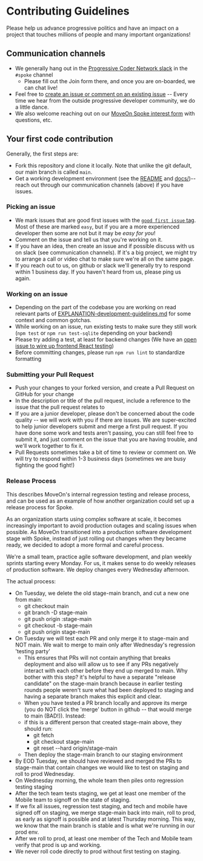 # Contributing Guidelines

Please help us advance progressive politics and have an impact on a project that touches millions of people and
many important organizations!

## Communication channels

* We generally hang out in the [Progressive Coder Network slack](https://www.progcode.org/) in the `#spoke` channel
  * Please fill out the Join form there, and once you are on-boarded, we can chat live!
* Feel free to [create an issue or comment on an existing issue](https://github.com/MoveOnOrg/Spoke/issues) -- Every time we hear from the outside progressive developer community, we do a little dance.
* We also welcome reaching out on our [MoveOn Spoke interest form](https://act.moveon.org/survey/spoke-project/) with questions, etc.

## Your first code contribution

Generally, the first steps are:

* Fork this repository and clone it locally. Note that unlike the git default, our main branch is called `main`.
* Get a working development environment (see the [README](https://github.com/MoveOnOrg/Spoke/#spoke) and [docs/](https://github.com/MoveOnOrg/Spoke/tree/main/docs))-- reach out through our communication channels (above) if you have issues.

### Picking an issue

* We mark issues that are good first issues with the [`good first issue` tag](https://github.com/MoveOnOrg/Spoke/issues?q=is%3Aissue+is%3Aopen+label%3A%22good+first+issue%22). Most of these are marked `easy`, but if you are a more experienced developer then some are not but it may be *easy for you*!
* Comment on the issue and tell us that you're working on it.
* If you have an idea, then create an issue and if possible discuss with us on slack (see communication channels). If it's a big project, we might try to arrange a call or video chat to make sure we're all on the same page.
* If you reach out to us, on github or slack we'll generally try to respond within 1 business day.  If you haven't heard from us, please ping us again.

### Working on an issue

* Depending on the part of the codebase you are working on read relevant parts of [EXPLANATION-development-guidelines.md](./docs/EXPLANATION-development-guidelines.md) for some context and common gotchas.
* While working on an issue, run existing tests to make sure they still work (`npm test` or `npm run test-sqlite` depending on your backend)
* Please try adding a test, at least for backend changes (We have an [open issue to wire up frontend React testing](https://github.com/MoveOnOrg/Spoke/issues/292))
* Before committing changes, please run `npm run lint` to standardize formatting


### Submitting your Pull Request

* Push your changes to your forked version, and create a Pull Request on GitHub for your change
* In the description or title of the pull request, include a reference to the issue that the pull request relates to
* If you are a junior developer, please don't be concerned about the code quality -- we will work with you if there are issues. We are super-excited to help junior developers submit and merge a first pull request.  If you have done some work and tests aren't passing, you can still feel free to submit it, and just comment on the issue that you are having trouble, and we'll work together to fix it.
* Pull Requests sometimes take a bit of time to review or comment on. We will try to respond within 1-3 business days (sometimes we are busy fighting the good fight!)

### Release Process

This describes MoveOn's internal regression testing and release process, and can be used as an example of how another organization could set up a release process for Spoke.

As an organization starts using complex software at scale, it becomes increasingly important to avoid production outages and scaling issues when possible. As MoveOn transitioned into a production software development stage with Spoke, instead of just rolling out changes when they became ready, we decided to adopt a more formal and careful process.

We're a small team, practice agile software development, and plan weekly sprints starting every Monday. For us, it makes sense to do weekly releases of production software. We deploy changes every Wednesday afternoon.

The actual process:
* On Tuesday, we delete the old stage-main branch, and cut a new one from main: 
  * git checkout main
  * git branch -D stage-main
  * git push origin :stage-main
  * git checkout -b stage-main
  * git push origin stage-main
* On Tuesday we will test each PR and only merge it to stage-main and NOT main. We wait to merge to main only after Wednesday's regression 'testing party'
  * This ensures that PRs will not contain anything that breaks deployment and also will allow us to see if any PRs negatively interact with each other before they end up merged to main.  Why bother with this step? it's helpful to have a separate "release candidate" on the stage-main branch because in earlier testing rounds people weren't sure what had been deployed to staging and having a separate branch makes this explicit and clear.
  * When you have tested a PR branch locally and approve its merge (you do NOT click the 'merge' button in github -- that would merge to main (BAD!)). Instead:
  * if this is a different person that created stage-main above, they should run:
    * git fetch
    * git checkout stage-main
    * git reset --hard origin/stage-main
  * Then deploy the stage-main branch to our staging environment
* By EOD Tuesday, we should have reviewed and merged the PRs to stage-main that contain changes we would like to test on staging and roll to prod Wednesday.
* On Wednesday morning, the whole team then piles onto regression testing staging
* After the tech team tests staging, we get at least one member of the Mobile team to signoff on the state of staging.
* If we fix all issues, regression test staging, and tech and mobile have signed off on staging, we merge stage-main back into main, roll to prod, as early as signoff is possible and at latest Thursday morning. This way, we know that the main branch is stable and is what we're running in our prod env.
* After we roll to prod, at least one member of the Tech and Mobile team verify that prod is up and working.
* We never roll code directly to prod without first testing on staging.
